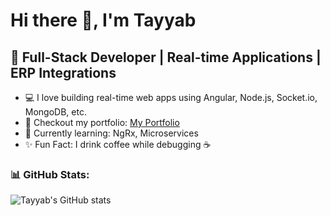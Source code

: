 # Hi there 👋, I'm Tayyab

## 🚀 Full-Stack Developer | Real-time Applications | ERP Integrations

- 💻 I love building real-time web apps using Angular, Node.js, Socket.io, MongoDB, etc.
- 🔗 Checkout my portfolio: [My Portfolio](https://yourportfolio.com)
- 🌱 Currently learning: NgRx, Microservices
- ✨ Fun Fact: I drink coffee while debugging ☕

### 📊 GitHub Stats:
![Tayyab's GitHub stats](https://github-readme-stats.vercel.app/api?username=devtayyab&show_icons=true&theme=radical)
